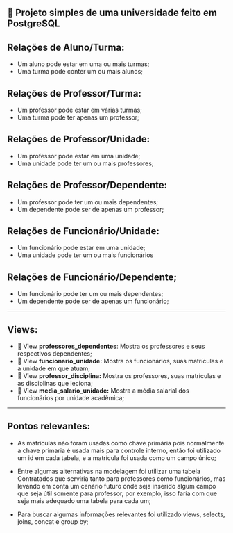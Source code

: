 ## 🚀 Projeto simples de uma universidade feito em PostgreSQL

## Relações de Aluno/Turma:<br />
- Um aluno pode estar em uma ou mais turmas;<br />
- Uma turma pode conter um ou mais alunos;<br />

## Relações de Professor/Turma:<br />
- Um professor pode estar em várias turmas;<br />
- Uma turma pode ter apenas um professor;<br />

## Relações de Professor/Unidade:<br />
- Um professor pode estar em uma unidade;<br />
- Uma unidade pode ter um ou mais professores;<br />

## Relações de Professor/Dependente:<br />
- Um professor pode ter um ou mais dependentes;<br />
- Um dependente pode ser de apenas um professor;<br />

## Relações de Funcionário/Unidade:<br />
- Um funcionário pode estar em uma unidade;<br />
- Uma unidade pode ter um ou mais funcionários<br />

## Relações de Funcionário/Dependente;<br />
- Um funcionário pode ter um ou mais dependentes;<br />
- Um dependente pode ser de apenas um funcionário;<br />

------------------------------------------
## Views:

- 🚀 View <b>professores_dependentes</b>: Mostra os professores e seus respectivos dependentes;<br />
- 🚀 View <b>funcionario_unidade:</b> Mostra os funcionários, suas matrículas e a unidade em que atuam;<br />
- 🚀 View <b>professor_disciplina:</b> Mostra os professores, suas matrículas e as disciplinas que leciona;<br />
- 🚀 View <b>media_salario_unidade:</b> Mostra a média salarial dos funcionários por unidade acadêmica;<br />

-------------------------------------------------------

## Pontos relevantes:

- As matrículas não foram usadas como chave primária pois normalmente a chave primaria é usada mais para controle interno, então foi utilizado um id em cada tabela, e a matrícula foi usada como um campo único;

- Entre algumas alternativas na modelagem foi utilizar uma tabela Contratados que serviria tanto para professores como funcionários, mas levando em conta um cenário futuro onde seja inserido algum campo que seja útil somente para professor, por exemplo, isso faria com que seja mais adequado uma tabela para cada um;

- Para buscar algumas informações relevantes foi utilizado views, selects, joins, concat e group by;






